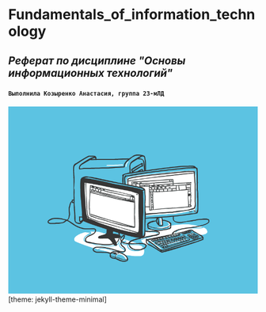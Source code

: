 # Fundamentals_of_information_technology
## ****_Реферат по дисциплине "Основы информационных технологий"_**** #

#### ```Выполнила Козыренко Анастасия, группа 23-мЛД```	

![Image alt](https://github.com/anastasia-kozyrenko/fundamentals_of_information_technology/blob/0d024b57cdcc95a0611d4e5b7797ca1eea67f4c7/ec785ecbe76bc18400a6267ff3e1e455.gif)
[theme: jekyll-theme-minimal]
